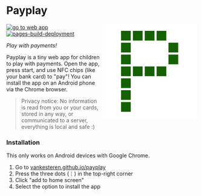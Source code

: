 

# Payplay

<img src="img/icon.svg" width="250px" align="right"></img>
[![go to web app](https://img.shields.io/badge/go%20to-web%20app-blue?logo=google%20chrome&logoColor=white)](https://vankesteren.github.io/payplay)
[![pages-build-deployment](https://github.com/vankesteren/payplay/actions/workflows/pages/pages-build-deployment/badge.svg)](https://github.com/vankesteren/payplay/actions/workflows/pages/pages-build-deployment)

_Play with payments!_

Payplay is a tiny web app for children to play with payments. Open the app, press start, and use NFC chips (like your bank card) to "pay"! You can install the app on an Android phone via the Chrome browser. 

> Privacy notice: No information is read from you or your cards, stored in any way, or communicated to a server, everything is local and safe :)

### Installation
This only works on Android devices with Google Chrome.

1. Go to [vankesteren.github.io/payplay](https://vankesteren.github.io/payplay)
2. Press the three dots (⋮) in the top-right corner
3. Click "add to home screen"
4. Select the option to install the app
